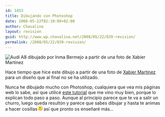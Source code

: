 ```yaml
---
id: 1453
title: Dibujando con Photoshop
date: 2008-05-22T02:10:09+02:00
author: Chavalina
layout: revision
guid: http://www.wp.chavalina.net/2008/05/22/839-revision/
permalink: /2008/05/22/839-revision/
---
```

<p class="imgcentro">
  <img src="http://chavalina.net/imagenes/fotos/vectorizados-audi.jpg" alt="Audi A8 dibujado por Inma Bermejo a partir de una foto de Xabier Martinez" />
</p>

Hace tiempo que hice este dibujo a partir de una foto de <a href="http://www.flickr.com/photos/xabier-martinez/" target="_blank">Xabier Mart&iacute;nez</a> para un dise&ntilde;o que al final no se ha utilizado.

Nunca he dibujado mucho con Photoshop, cualquiera que vea mis p&aacute;ginas web lo sabe, as&iacute; que utilic&eacute; <a href="http://me-myself.deviantart.com/art/Vector-in-Photoshop-7-CS2-21925847" target="_blank">este tutorial</a> que me vino muy bien, porque lo explican todo paso a paso. Aunque al principio parece que te va a salir un churro, luego queda result&oacute;n y parece que sabes dibujar y hasta te animas a hacer cosillas![emo](/imagenes/emoticonos/sonrisa.gif) as&iacute; que pronto os ense&ntilde;ar&eacute; m&aacute;s&#8230;